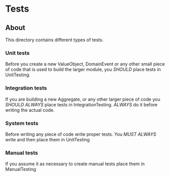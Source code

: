 # Tests

## About
This directory contains different types of tests.

### Unit tests
Before you create a new ValueObject, DomainEvent or any other small piece of code that is used to build the larger module, you *SHOULD* place tests in UnitTesting.

### Integration tests
If you are building a new Aggregate, or any other larger piece of code you *SHOULD ALWAYS* place tests in IntegrationTesting. *ALWAYS* do it before writing the actual code.

### System tests
Before writing any piece of code write proper tests. You *MUST ALWAYS* write and then place them in UnitTesting

### Manual tests
If you assume it as necessary to create manual tests place them in ManualTesting
